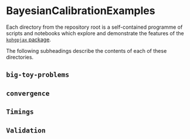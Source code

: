 # BayesianCalibrationExamples

Each directory from the repository root is a self-contained programme of scripts and notebooks which explore and demonstrate the features of the [`kohgpjax` package](https://github.com/jamesbriant/KOH-GPJax).

The following subheadings describe the contents of each of these directories.

## `big-toy-problems`

## `convergence`

## `Timings`

## `Validation`
